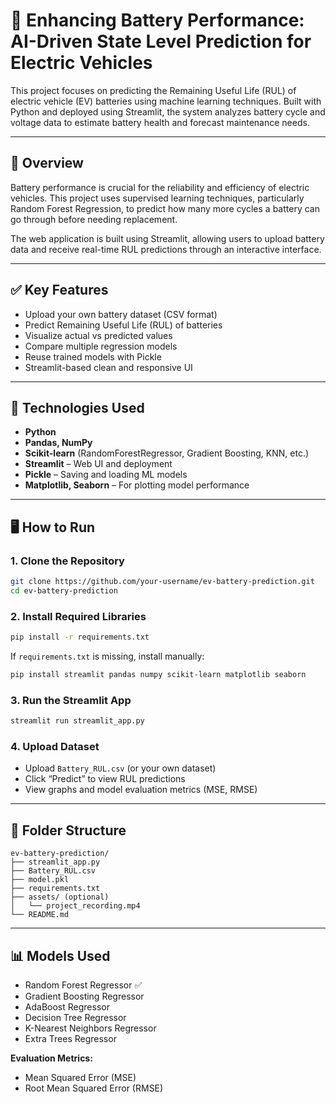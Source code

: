 # 🔋 Enhancing Battery Performance: AI-Driven State Level Prediction for Electric Vehicles

This project focuses on predicting the Remaining Useful Life (RUL) of electric vehicle (EV) batteries using machine learning techniques. Built with Python and deployed using Streamlit, the system analyzes battery cycle and voltage data to estimate battery health and forecast maintenance needs.

---

## 🚀 Overview

Battery performance is crucial for the reliability and efficiency of electric vehicles. This project uses supervised learning techniques, particularly Random Forest Regression, to predict how many more cycles a battery can go through before needing replacement.

The web application is built using Streamlit, allowing users to upload battery data and receive real-time RUL predictions through an interactive interface.

---

## ✅ Key Features

- Upload your own battery dataset (CSV format)
- Predict Remaining Useful Life (RUL) of batteries
- Visualize actual vs predicted values
- Compare multiple regression models
- Reuse trained models with Pickle
- Streamlit-based clean and responsive UI

---

## 🧠 Technologies Used

- **Python**
- **Pandas, NumPy**
- **Scikit-learn** (RandomForestRegressor, Gradient Boosting, KNN, etc.)
- **Streamlit** – Web UI and deployment
- **Pickle** – Saving and loading ML models
- **Matplotlib, Seaborn** – For plotting model performance

---

## 🖥️ How to Run

### 1. Clone the Repository
```bash
git clone https://github.com/your-username/ev-battery-prediction.git
cd ev-battery-prediction
```

### 2. Install Required Libraries
```bash
pip install -r requirements.txt
```
If `requirements.txt` is missing, install manually:
```bash
pip install streamlit pandas numpy scikit-learn matplotlib seaborn
```

### 3. Run the Streamlit App
```bash
streamlit run streamlit_app.py
```

### 4. Upload Dataset
- Upload `Battery_RUL.csv` (or your own dataset)
- Click “Predict” to view RUL predictions
- View graphs and model evaluation metrics (MSE, RMSE)

---

## 📁 Folder Structure
```
ev-battery-prediction/
├── streamlit_app.py
├── Battery_RUL.csv
├── model.pkl
├── requirements.txt
├── assets/ (optional)
│   └── project_recording.mp4
└── README.md
```

---

## 📊 Models Used

- Random Forest Regressor ✅
- Gradient Boosting Regressor
- AdaBoost Regressor
- Decision Tree Regressor
- K-Nearest Neighbors Regressor
- Extra Trees Regressor

**Evaluation Metrics:**
- Mean Squared Error (MSE)
- Root Mean Squared Error (RMSE)
